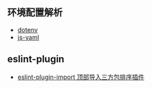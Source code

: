 ## 环境配置解析

* [dotenv](https://www.npmjs.com/package/dotenv)
* [js-yaml](https://www.npmjs.com/package/js-yaml)

## eslint-plugin

* [eslint-plugin-import 顶部导入三方包排序插件](https://juejin.cn/post/7239725302014836796)